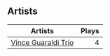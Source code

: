 ## Artists
Artists | Plays 
----- | -----: 
[Vince Guaraldi Trio](/artists/vince-guaraldi-trio-37943) | 4

